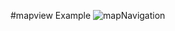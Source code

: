 #mapview Example
![mapNavigation](https://user-images.githubusercontent.com/79412856/143838700-3f321fb7-7676-46a4-b89b-65e3da90773e.png)

